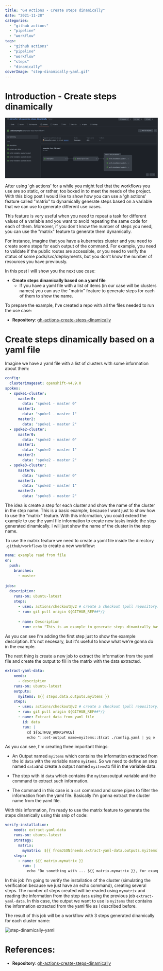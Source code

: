 ```yaml
---
title: "GH Actions - Create steps dinamically"
date: "2021-11-28"
categories: 
  - "github actions"
  - "pipeline"
  - "workflow"
tags: 
  - "github actions"
  - "pipeline"
  - "workflow"
  - "steps"
  - "dinamically"
coverImage: "step-dinamically-yaml.gif"
---
```


# Introduction - Create steps dinamically

![GH actions create dinamic steps](images/pic.png)

After using 'gh actions' for a while you might feel that the workflows you use are so static, or rather, too boxed in to meet the needs of the project.
With this blog post I would like to show how you can use a 'gh actions' feature called "matrix" to dynamically generate steps based on a variable that we can use to generate different use cases. 

This feature is very useful when you need to repeat a task for different values of a variable and you want to avoid repeating the same code for each of them.
Moreover, if you don't know the number of steps you need, you can use the "matrix" feature to generate them dynamically. 

For instance, imagine that you have a kubernetes cluster and you need to create some steps for each output of the command. For example, you need to validate if the public routes are accessible, or you need to verify the status of some pods/svc/deployments, but you don't know the number of resources you have previously. 


In this post I will show you the next use case: 

- **Create steps dinamically based on a yaml file**
    - If you have a yaml file with a list of items (in our case will be clusters names) you can use the "matrix" feature to generate steps for each of them to show the name.


To prepare the example, I've created a repo with all the files needed to run the  use case:

- **Repository**: [gh-actions-create-steps-dinamically](https://github.com/alknopfler/gh-generate-steps-dinamically)


# Create steps dinamically based on a yaml file

Imagine we have a yaml file with a list of clusters with some information about them:

```yaml
config:
  clusterimageset: openshift-v4.9.0
spokes:
  - spoke1-cluster:
      master0:
        data: "spoke1 - master 0"
      master1:
        data: "spoke1 - master 1"
      master2:
        data: "spoke1 - master 2"
  - spoke2-cluster:
      master0:
        data: "spoke2 - master 0"
      master1:
        data: "spoke2 - master 1"
      master2:
        data: "spoke2 - master 2"
  - spoke3-cluster:
      master0:
        data: "spoke3 - master 0"
      master1:
        data: "spoke3 - master 1"
      master2:
        data: "spoke3 - master 2"
```

The idea is create a step for each cluster and show the name of the cluster in the step name. This is a basic example, because I want just to show how to use the "matrix" feature. With this information, you could extend the example to use the yaml file information to create new tasks inside the step generated dinamically. I will just show the name of the cluster in the step name. 

To use the matrix feature we need to create a yaml file inside the directory `.github/workflows` to create a new workflow:

```yaml
name: example read from file
on:
  push:
    branches:
      - master

jobs:
  description:
    runs-on: ubuntu-latest 
    steps:
      - uses: actions/checkout@v2 # create a checkout (pull repository) in the runner working_dir (usually _work)
      - run: git pull origin ${GITHUB_REF##*/}

      - name: Description
        run: echo "This is an example to generate steps dinamically based on a yaml file. For each line we will create a step in the pipeline dinamically "
```

As you can see I'm adding the first step just to show the example description. It's not necesary, but it's useful to know what we're gonna do in the example.

The next thing is create a new job to extract the information from the yaml file and create the output to fill in the matrix with the data extracted.

```yaml
extract-yaml-data:
    needs:
      - description
    runs-on: ubuntu-latest
    outputs:
      myitems: ${{ steps.data.outputs.myitems }}
    steps:
      - uses: actions/checkout@v2 # create a checkout (pull repository) in the runner working_dir (usually _work)
      - run: git pull origin ${GITHUB_REF##*/}
      - name: Extract data from yaml file
        id: data
        run: |
          cd ${GITHUB_WORKSPACE}
          echo "::set-output name=myitems::$(cat ./config.yaml | yq e '.spokes.[] | keys | join(",")' - | jq -Rsc '. / "\n" - [""]')"

```

As you can see, I'm creating three important things:
- An Output named `myitems` which contains the information extracted from the id `data` with the variable name `myitems`. So we need to define an step named `data`and create a output named `myitems`to fill in the variable data.

- The step with id `data` which contains the `myitems`output variable and the command to extract such information.

- The command in this case is a `cat` command and some pipes to filter the information from the yaml file. Basically I'm gonna extract the cluster name from the yaml file.

With this information, I'm ready to use the matrix feature to generate the steps dinamically using this snip of code:

```yaml
verify-installation:
    needs: extract-yaml-data
    runs-on: ubuntu-latest
    strategy:
      matrix:
        mymatrix: ${{ fromJSON(needs.extract-yaml-data.outputs.myitems) }}
    steps:
      - name: ${{ matrix.mymatrix }}
        run: |
          echo "Do something with ... ${{ matrix.mymatrix }}, for example verify the installation of each cluster"     
```

In this job I'm going to verify the installation of the cluster (simulating the verification because we just have an echo command), creating several steps. The number of steps created will be readed using `mymatrix` and reading the information from the step `data` using the previous job `extract-yaml-data`. In this case, the output we want to use is `myitems` that contains the information extracted from the yaml file as I described before.

The result of this job will be a workflow with 3 steps generated dinamically for each cluster name: 

![step-dinamically-yaml](images/step-dinamically-yaml.gif)


# References:

- **Repository**: [gh-actions-create-steps-dinamically](https://github.com/alknopfler/gh-generate-steps-dinamically)